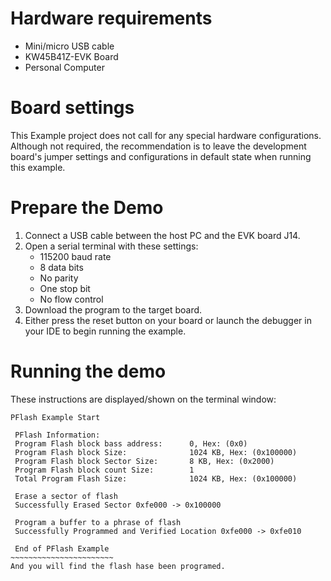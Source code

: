 Hardware requirements
=====================
- Mini/micro USB cable
- KW45B41Z-EVK Board
- Personal Computer

Board settings
==============
This Example project does not call for any special hardware configurations.
Although not required, the recommendation is to leave the development board's jumper settings
and configurations in default state when running this example.

Prepare the Demo
================
1. Connect a USB cable between the host PC and the EVK board J14.
2. Open a serial terminal with these settings:
    - 115200 baud rate
    - 8 data bits
    - No parity
    - One stop bit
    - No flow control
3. Download the program to the target board.
4. Either press the reset button on your board or launch the debugger in your IDE to begin running the example.

Running the demo
================
These instructions are displayed/shown on the terminal window:
~~~~~~~~~~~~~~~~~~~~~~~~
PFlash Example Start

 PFlash Information:
 Program Flash block bass address:      0, Hex: (0x0)
 Program Flash block Size:              1024 KB, Hex: (0x100000)
 Program Flash block Sector Size:       8 KB, Hex: (0x2000)
 Program Flash block count Size:        1
 Total Program Flash Size:              1024 KB, Hex: (0x100000)

 Erase a sector of flash
 Successfully Erased Sector 0xfe000 -> 0x100000

 Program a buffer to a phrase of flash
 Successfully Programmed and Verified Location 0xfe000 -> 0xfe010

 End of PFlash Example
~~~~~~~~~~~~~~~~~~~~~~~
And you will find the flash hase been programed.

